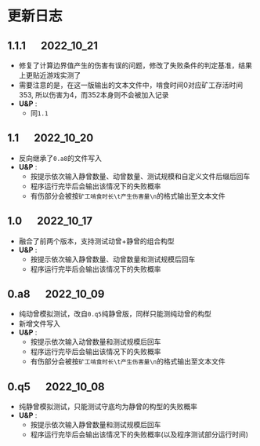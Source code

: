 # 更新日志

## 1.1.1 &emsp; 2022_10_21

* 修复了计算边界值产生的伤害有误的问题，修改了失败条件的判定基准，结果上更贴近游戏实测了
* 需要注意的是，在这一版输出的文本文件中，啃食时间0对应矿工存活时间353, 所以伤害为4，而352本身则不会被加入记录
* **U&P** :
  * 同`1.1`

## 1.1 &emsp; 2022_10_20

* 反向继承了`0.a8`的文件写入
* **U&P** :
  * 按提示依次输入静曾数量、动曾数量、测试规模和自定义文件后缀后回车
  * 程序运行完毕后会输出该情况下的失败概率
  * 有伤部分会被按`矿工啃食时长\t产生伤害量\n`的格式输出至文本文件

## 1.0 &emsp; 2022_10_17

* 融合了前两个版本，支持测试动曾+静曾的组合构型
* **U&P** :
  * 按提示依次输入静曾数量、动曾数量和测试规模后回车
  * 程序运行完毕后会输出该情况下的失败概率

## 0.a8 &emsp; 2022_10_09

* 纯动曾模拟测试，改自`0.q5`纯静曾版，同样只能测纯动曾的构型
* 新增文件写入
* **U&P** :
  * 按提示依次输入动曾数量和测试规模后回车
  * 程序运行完毕后会输出该情况下的失败概率
  * 有伤部分会被按`矿工啃食时长\t产生伤害量\n`的格式输出至文本文件

## 0.q5 &emsp; 2022_10_08

* 纯静曾模拟测试，只能测试守底均为静曾的构型的失败概率
* **U&P** :
  * 按提示依次输入静曾数量和测试规模后回车
  * 程序运行完毕后会输出该情况下的失败概率(以及程序测试部分运行时间)
